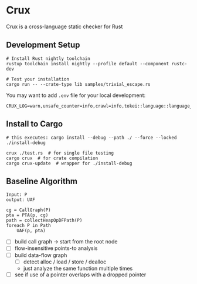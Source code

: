 # Crux

Crux is a cross-language static checker for Rust

## Development Setup

```
# Install Rust nightly toolchain
rustup toolchain install nightly --profile default --component rustc-dev

# Test your installation
cargo run -- --crate-type lib samples/trivial_escape.rs
```

You may want to add `.env` file for your local development:

```
CRUX_LOG=warn,unsafe_counter=info,crawl=info,tokei::language::language_type=error
```

## Install to Cargo

```
# this executes: cargo install --debug --path ./ --force --locked
./install-debug

crux ./test.rs  # for single file testing
cargo crux  # for crate compilation
cargo crux-update  # wrapper for ./install-debug
```

## Baseline Algorithm

```
Input: P
output: UAF

cg = CallGraph(P)
pta = PTA(p, cg)
path = collectHeapOpDFPath(P)
foreach P in Path
    UAF(p, pta)
```

* [ ] build call graph -> start from the root node
* [ ] flow-insensitive points-to analysis
* [ ] build data-flow graph
    * [ ] detect alloc / load / store / dealloc
    * just analyze the same function multiple times
* [ ] see if use of a pointer overlaps with a dropped pointer
